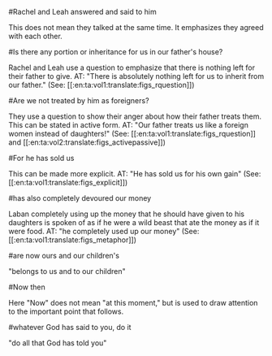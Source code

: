 #Rachel and Leah answered and said to him

This does not mean they talked at the same time. It emphasizes they agreed with each other.

#Is there any portion or inheritance for us in our father's house?

Rachel and Leah use a question to emphasize that there is nothing left for their father to give. AT: "There is absolutely nothing left for us to inherit from our father." (See: [[:en:ta:vol1:translate:figs_rquestion]])

#Are we not treated by him as foreigners?

They use a question to show their anger about how their father treats them. This can be stated in active form. AT: "Our father treats us like a foreign women instead of daughters!" (See: [[:en:ta:vol1:translate:figs_rquestion]] and [[:en:ta:vol2:translate:figs_activepassive]])

#For he has sold us

This can be made more explicit. AT: "He has sold us for his own gain" (See: [[:en:ta:vol1:translate:figs_explicit]])

#has also completely devoured our money

Laban completely using up the money that he should have given to his daughters is spoken of as if he were a wild beast that ate the money as if it were food. AT: "he completely used up our money" (See: [[:en:ta:vol1:translate:figs_metaphor]])

#are now ours and our children's

"belongs to us and to our children"

#Now then

Here "Now" does not mean "at this moment," but is used to draw attention to the important point that follows.

#whatever God has said to you, do it

"do all that God has told you"